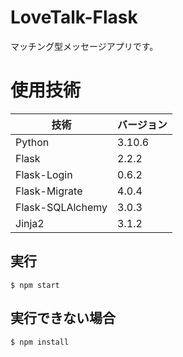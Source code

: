 # LoveTalk-Flask

マッチング型メッセージアプリです。

使用技術
========================
| 技術             | バージョン |     
| ---------------- | ---------- | 
| Python           | 3.10.6     |     
| Flask            | 2.2.2      |     
| Flask-Login      | 0.6.2      | 
| Flask-Migrate    | 4.0.4      |  
| Flask-SQLAlchemy | 3.0.3      | 
| Jinja2           | 3.1.2      | 

## 実行
```
$ npm start
```

## 実行できない場合
```
$ npm install
```

